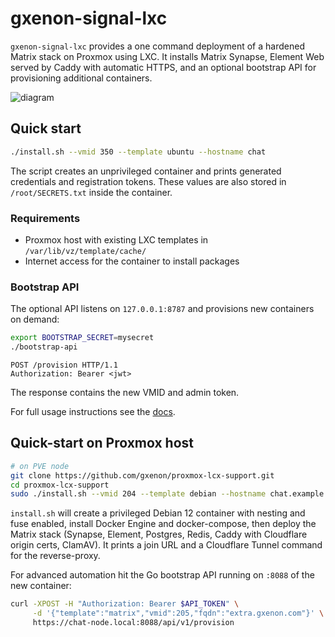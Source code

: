 # gxenon-signal-lxc

`gxenon-signal-lxc` provides a one command deployment of a hardened Matrix stack on Proxmox using LXC. It installs Matrix Synapse, Element Web served by Caddy with automatic HTTPS, and an optional bootstrap API for provisioning additional containers.

![diagram](docs/diagram.png)

## Quick start

```bash
./install.sh --vmid 350 --template ubuntu --hostname chat
```

The script creates an unprivileged container and prints generated credentials and registration tokens. These values are also stored in `/root/SECRETS.txt` inside the container.

### Requirements

- Proxmox host with existing LXC templates in `/var/lib/vz/template/cache/`
- Internet access for the container to install packages

### Bootstrap API

The optional API listens on `127.0.0.1:8787` and provisions new containers on demand:

```bash
export BOOTSTRAP_SECRET=mysecret
./bootstrap-api
```

```
POST /provision HTTP/1.1
Authorization: Bearer <jwt>
```

The response contains the new VMID and admin token.

For full usage instructions see the [docs](docs/).

## Quick-start on Proxmox host

```bash
# on PVE node
git clone https://github.com/gxenon/proxmox-lcx-support.git
cd proxmox-lcx-support
sudo ./install.sh --vmid 204 --template debian --hostname chat.example.com
```

`install.sh` will create a privileged Debian 12 container with nesting and fuse enabled,
install Docker Engine and docker-compose, then deploy the Matrix stack (Synapse,
Element, Postgres, Redis, Caddy with Cloudflare origin certs, ClamAV). It prints a join URL and a Cloudflare Tunnel command for the reverse-proxy.

For advanced automation hit the Go bootstrap API running on `:8088` of the new container:

```bash
curl -XPOST -H "Authorization: Bearer $API_TOKEN" \
     -d '{"template":"matrix","vmid":205,"fqdn":"extra.gxenon.com"}' \
     https://chat-node.local:8088/api/v1/provision
```
